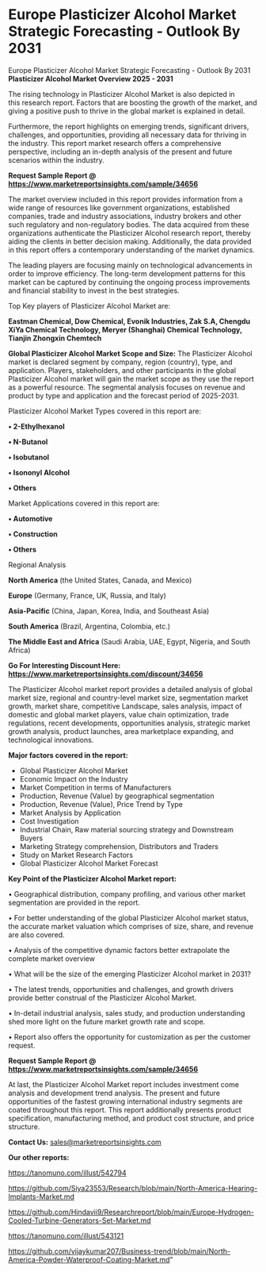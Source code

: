 # Europe Plasticizer Alcohol Market Strategic Forecasting - Outlook By 2031
Europe Plasticizer Alcohol Market Strategic Forecasting - Outlook By 2031
<Strong> Plasticizer Alcohol Market Overview 2025 - 2031</strong>

The rising technology in Plasticizer Alcohol Market is also depicted in this research report. Factors that are boosting the growth of the market, and giving a positive push to thrive in the global market is explained in detail.

Furthermore, the report highlights on emerging trends, significant drivers, challenges, and opportunities, providing all necessary data for thriving in the industry. This report market research offers a comprehensive perspective, including an in-depth analysis of the present and future scenarios within the industry.

<strong>Request Sample Report @ <a href=https://www.marketreportsinsights.com/sample/34656>https://www.marketreportsinsights.com/sample/34656</a></strong>

The market overview included in this report provides information from a wide range of resources like government organizations, established companies, trade and industry associations, industry brokers and other such regulatory and non-regulatory bodies. The data acquired from these organizations authenticate the Plasticizer Alcohol research report, thereby aiding the clients in better decision making. Additionally, the data provided in this report offers a contemporary understanding of the market dynamics.

The leading players are focusing mainly on technological advancements in order to improve efficiency. The long-term development patterns for this market can be captured by continuing the ongoing process improvements and financial stability to invest in the best strategies.

Top Key players of Plasticizer Alcohol Market are:

<strong>Eastman Chemical, Dow Chemical, Evonik Industries, Zak S.A, Chengdu XiYa Chemical Technology, Meryer (Shanghai) Chemical Technology, Tianjin Zhongxin Chemtech</strong>

<strong><b>Global Plasticizer Alcohol Market Scope and Size:</b></strong>
The Plasticizer Alcohol market is declared segment by company, region (country), type, and application. Players, stakeholders, and other participants in the global Plasticizer Alcohol market will gain the market scope as they use the report as a powerful resource. The segmental analysis focuses on revenue and product by type and application and the forecast period of 2025-2031.

Plasticizer Alcohol Market Types covered in this report are:

<strong>•  2-Ethylhexanol

•  N-Butanol

•  Isobutanol

•  Isononyl Alcohol

•  Others</strong>

Market Applications covered in this report are:

<strong>•  Automotive

•  Construction

•  Others</strong> 

Regional Analysis

<strong>North America</strong> (the United States, Canada, and Mexico)

<strong>Europe</strong> (Germany, France, UK, Russia, and Italy)

<strong>Asia-Pacific</strong> (China, Japan, Korea, India, and Southeast Asia)

<strong>South America</strong> (Brazil, Argentina, Colombia, etc.)

<strong>The Middle East and Africa</strong> (Saudi Arabia, UAE, Egypt, Nigeria, and South Africa)

<strong>Go For Interesting Discount Here: <a href=https://www.marketreportsinsights.com/discount/34656>https://www.marketreportsinsights.com/discount/34656</a></strong>

The Plasticizer Alcohol market report provides a detailed analysis of global market size, regional and country-level market size, segmentation market growth, market share, competitive Landscape, sales analysis, impact of domestic and global market players, value chain optimization, trade regulations, recent developments, opportunities analysis, strategic market growth analysis, product launches, area marketplace expanding, and technological innovations.

<strong><b>Major factors covered in the report:</b></strong>
<ul>
  <li>Global Plasticizer Alcohol Market </li>
  <li>Economic Impact on the Industry</li>
  <li>Market Competition in terms of Manufacturers</li>
  <li>Production, Revenue (Value) by geographical segmentation</li>
  <li>Production, Revenue (Value), Price Trend by Type</li>
  <li>Market Analysis by Application</li>
  <li>Cost Investigation</li>
  <li>Industrial Chain, Raw material sourcing strategy and Downstream Buyers</li>
  <li>Marketing Strategy comprehension, Distributors and Traders</li>
  <li>Study on Market Research Factors</li>
  <li>Global Plasticizer Alcohol Market Forecast</li>
</ul>

<strong><b>Key Point of the Plasticizer Alcohol Market report:</b></strong>

• Geographical distribution, company profiling, and various other market segmentation are provided in the report.

• For better understanding of the global Plasticizer Alcohol market status, the accurate market valuation which comprises of size, share, and revenue are also covered.

• Analysis of the competitive dynamic factors better extrapolate the complete market overview

• What will be the size of the emerging Plasticizer Alcohol market in 2031?

• The latest trends, opportunities and challenges, and growth drivers provide better construal of the Plasticizer Alcohol Market.

• In-detail industrial analysis, sales study, and production understanding shed more light on the future market growth rate and scope.

• Report also offers the opportunity for customization as per the customer request.

<strong>Request Sample Report @ <a href=https://www.marketreportsinsights.com/sample/34656>https://www.marketreportsinsights.com/sample/34656</a></strong>

At last, the Plasticizer Alcohol Market report includes investment come analysis and development trend analysis. The present and future opportunities of the fastest growing international industry segments are coated throughout this report. This report additionally presents product specification, manufacturing method, and product cost structure, and price structure.

<strong>Contact Us:</strong>
sales@marketreportsinsights.com

<strong>Our other reports:</strong>

<a href=https://tanomuno.com/illust/542794>https://tanomuno.com/illust/542794</a>

<a href=https://github.com/Siya23553/Research/blob/main/North-America-Hearing-Implants-Market.md>https://github.com/Siya23553/Research/blob/main/North-America-Hearing-Implants-Market.md</a>

<a href=https://github.com/Hindavii9/Researchreport/blob/main/Europe-Hydrogen-Cooled-Turbine-Generators-Set-Market.md>https://github.com/Hindavii9/Researchreport/blob/main/Europe-Hydrogen-Cooled-Turbine-Generators-Set-Market.md</a>

<a href=https://tanomuno.com/illust/543121>https://tanomuno.com/illust/543121</a>

<a href=https://github.com/vijaykumar207/Business-trend/blob/main/North-America-Powder-Waterproof-Coating-Market.md>https://github.com/vijaykumar207/Business-trend/blob/main/North-America-Powder-Waterproof-Coating-Market.md</a>"
